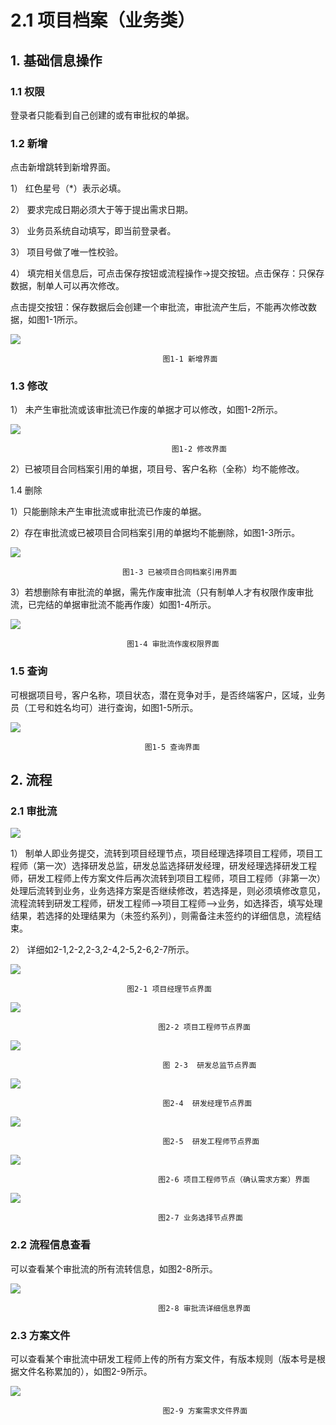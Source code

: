 # 2.1 项目档案（业务类）

## 1. 基础信息操作

### 1.1  权限

登录者只能看到自己创建的或有审批权的单据。

### 1.2   新增

点击新增跳转到新增界面。

1） 红色星号（\*）表示必填。

2） 要求完成日期必须大于等于提出需求日期。

3） 业务员系统自动填写，即当前登录者。

3） 项目号做了唯一性校验。

4） 填完相关信息后，可点击保存按钮或流程操作-&gt;提交按钮。点击保存：只保存数据，制单人可以再次修改。

点击提交按钮：保存数据后会创建一个审批流，审批流产生后，不能再次修改数据，如图1-1所示。

![](../.gitbook/assets/image%20%2865%29.png)

```text
                                  图1-1 新增界面
```

### 1.3   修改

1） 未产生审批流或该审批流已作废的单据才可以修改，如图1-2所示。

![](../.gitbook/assets/image%20%2860%29.png)

```text
                                    图1-2 修改界面
```

2）已被项目合同档案引用的单据，项目号、客户名称（全称）均不能修改。

1.4 删除

1）只能删除未产生审批流或审批流已作废的单据。

2）存在审批流或已被项目合同档案引用的单据均不能删除，如图1-3所示。

![](../.gitbook/assets/image%20%2811%29.png)

```text
                         图1-3 已被项目合同档案引用界面
```

3）若想删除有审批流的单据，需先作废审批流（只有制单人才有权限作废审批流，已完结的单据审批流不能再作废）如图1-4所示。

![](../.gitbook/assets/image%20%2814%29.png)

```text
                          图1-4 审批流作废权限界面
```

### 1.5   查询

可根据项目号，客户名称，项目状态，潜在竞争对手，是否终端客户，区域，业务员（工号和姓名均可）进行查询，如图1-5所示。

![](../.gitbook/assets/image%20%2861%29.png)

```text
                              图1-5 查询界面
```

## 2. 流程

### 2.1  审批流

![](../.gitbook/assets/image%20%2855%29.png)

1） 制单人即业务提交，流转到项目经理节点，项目经理选择项目工程师，项目工程师（第一次）选择研发总监，研发总监选择研发经理，研发经理选择研发工程师，研发工程师上传方案文件后再次流转到项目工程师，项目工程师（非第一次）处理后流转到业务，业务选择方案是否继续修改，若选择是，则必须填修改意见，流程流转到研发工程师，研发工程师—&gt;项目工程师—&gt;业务，如选择否，填写处理结果，若选择的处理结果为（未签约系列），则需备注未签约的详细信息，流程结束。

2） 详细如2-1,2-2,2-3,2-4,2-5,2-6,2-7所示。

![](../.gitbook/assets/image%20%2818%29.png)

```text
                          图2-1 项目经理节点界面
```

![](../.gitbook/assets/image%20%2849%29.png)

```text
                                 图2-2 项目工程师节点界面
```

![](../.gitbook/assets/image%20%2830%29.png)

```text
                                  图 2-3  研发总监节点界面
```

![](../.gitbook/assets/image%20%2852%29.png)

```text
                                  图2-4  研发经理节点界面
```

![](../.gitbook/assets/image%20%2862%29.png)

```text
                                  图2-5  研发工程师节点界面
```

![](../.gitbook/assets/image%20%2834%29.png)

```text
                                 图2-6 项目工程师节点（确认需求方案）界面
```

![](../.gitbook/assets/image%20%2848%29.png)

```text
                                 图2-7 业务选择节点界面
```

### 2.2 流程信息查看

可以查看某个审批流的所有流转信息，如图2-8所示。

![](../.gitbook/assets/image%20%2870%29.png)

```text
                                 图2-8 审批流详细信息界面
```

### 2.3   方案文件

可以查看某个审批流中研发工程师上传的所有方案文件，有版本规则（版本号是根据文件名称累加的），如图2-9所示。

![](../.gitbook/assets/image%20%2842%29.png)

```text
                                  图2-9 方案需求文件界面
```

